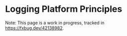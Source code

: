 # Logging Platform Principles

Note: This page is a work in progress, tracked in https://fxbug.dev/42138982.

